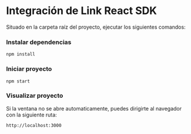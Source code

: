 # Integración de Link React SDK

Situado en la carpeta raíz del proyecto, ejecutar los siguientes comandos:

### Instalar dependencias

```
npm install
```

### Iniciar proyecto

```
npm start
```

### Visualizar proyecto

Si la ventana no se abre automaticamente, puedes dirigirte al navegador con la siguiente ruta:

```
http://localhost:3000
```
